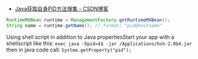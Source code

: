 

* [Java获取自身PID方法搜集 - CSDN博客 ](http://blog.csdn.net/jsutluo/article/details/6860855)

```java
RuntimeMXBean runtime = ManagementFactory.getRuntimeMXBean();
String name = runtime.getName(); // format: "pid@hostname"
```

Using shell script in addition to Java propertiesStart your app with a shellscript like this:
`exec java -Dpid=$$ -jar /Applications/bsh-2.0b4.jar`
then in java code call:
`System.getProperty("pid");`